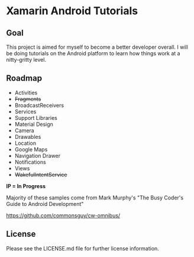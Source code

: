 # Xamarin Android Tutorials #

## Goal ##

This project is aimed for myself to become a better developer overall. I will be doing tutorials on the Android platform to learn how things work at a nitty-gritty level.

## Roadmap ##

- Activities
- ~~Fragments~~
- BroadcastReceivers
- Services
- Support Libraries
- Material Design
- Camera
- Drawables
- Location
- Google Maps
- Navigation Drawer
- Notifications
- Views
- ~~WakefulIntentService~~

**IP = In Progress**

Majority of these samples come from Mark Murphy's "The Busy Coder's Guide to Android Development"

https://github.com/commonsguy/cw-omnibus/

## License ##

Please see the LICENSE.md file for further license information.

